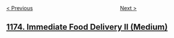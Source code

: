<!--|This file generated by command(leetcode description); DO NOT EDIT.    |-->
<!--+----------------------------------------------------------------------+-->
<!--|@author    openset <openset.wang@gmail.com>                           |-->
<!--|@link      https://github.com/openset                                 |-->
<!--|@home      https://github.com/openset/leetcode                        |-->
<!--+----------------------------------------------------------------------+-->

[< Previous](https://github.com/openset/leetcode/tree/master/problems/immediate-food-delivery-i "Immediate Food Delivery I")
　　　　　　　　　　　　　　　　
[Next >](https://github.com/openset/leetcode/tree/master/problems/prime-arrangements "Prime Arrangements")

## [1174. Immediate Food Delivery II (Medium)](https://leetcode.com/problems/immediate-food-delivery-ii "")


